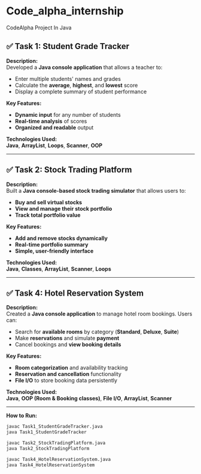 # Code_alpha_internship
CodeAlpha Project In Java

## ✅ Task 1: **Student Grade Tracker**
**Description:**  
Developed a **Java console application** that allows a teacher to:
- Enter multiple students' names and grades
- Calculate the **average**, **highest**, and **lowest** score
- Display a complete summary of student performance

**Key Features:**
- **Dynamic input** for any number of students  
- **Real-time analysis** of scores  
- **Organized and readable** output

**Technologies Used:**  
**Java**, **ArrayList**, **Loops**, **Scanner**, **OOP**

---

## ✅ Task 2: **Stock Trading Platform**
**Description:**  
Built a **Java console-based stock trading simulator** that allows users to:
- **Buy and sell virtual stocks**
- **View and manage their stock portfolio**
- **Track total portfolio value**

**Key Features:**
- **Add and remove stocks dynamically**
- **Real-time portfolio summary**
- **Simple, user-friendly interface**

**Technologies Used:**  
**Java**, **Classes**, **ArrayList**, **Scanner**, **Loops**

---

## ✅ Task 4: **Hotel Reservation System**
**Description:**  
Created a **Java console application** to manage hotel room bookings. Users can:
- Search for **available rooms** by category (**Standard**, **Deluxe**, **Suite**)
- Make **reservations** and simulate **payment**
- Cancel bookings and **view booking details**

**Key Features:**
- **Room categorization** and availability tracking  
- **Reservation and cancellation** functionality  
- **File I/O** to store booking data persistently

**Technologies Used:**  
**Java**, **OOP (Room & Booking classes)**, **File I/O**, **ArrayList**, **Scanner**

---

**How to Run:**
```bash
javac Task1_StudentGradeTracker.java
java Task1_StudentGradeTracker

javac Task2_StockTradingPlatform.java
java Task2_StockTradingPlatform

javac Task4_HotelReservationSystem.java
java Task4_HotelReservationSystem


















